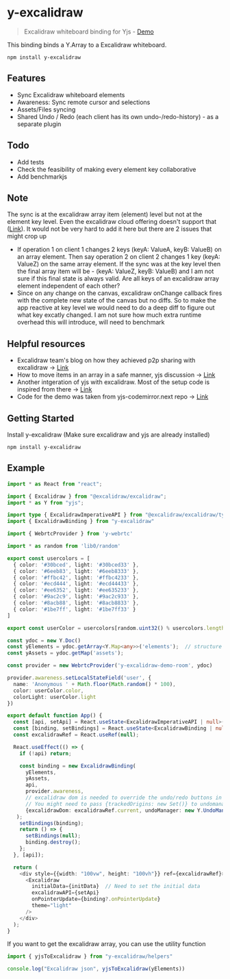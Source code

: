 # y-excalidraw

> Excalidraw whiteboard binding for Yjs - [Demo](https://y-excalidraw.rahulbadenkal.com/)

This binding binds a Y.Array to a Excalidraw whiteboard.

```
npm install y-excalidraw
```

## Features
- Sync Excalidraw whiteboard elements
- Awareness: Sync remote cursor and selections
- Assets/Files syncing
- Shared Undo / Redo (each client has its own undo-/redo-history) - as a separate plugin

## Todo
- Add tests
- Check the feasibility of making every element key collaborative
- Add benchmarkjs

## Note
The sync is at the excalidraw array item (element) level but not at the element key level. Even the excalidraw cloud offering doesn't support that ([Link](https://blog.excalidraw.com/building-excalidraw-p2p-collaboration-feature/)). It would not be very hard to add it here but there are 2 issues that might crop up
- If operation 1 on client 1 changes 2 keys (keyA: ValueA, keyB: ValueB) on an array element. Then say operation 2 on client 2 changes 1 key (keyA: ValueZ) on the same array element. If the sync was at the key level then the final array item will be - (keyA: ValueZ, keyB: ValueB) and I am not sure if this final state is always valid. Are all keys of an excalidraw array element independent of each other? 
- Since on any change on the canvas, excalidraw onChange callback fires with the complete new state of the canvas but no diffs. So to make the app reactive at key level we would need to do a deep diff to figure out what key excatly changed. I am not sure how much extra runtime overhead this will introduce, will need to benchmark

## Helpful resources
- Excalidraw team's blog on how they achieved p2p sharing with excalidraw -> [Link](https://blog.excalidraw.com/building-excalidraw-p2p-collaboration-feature/)
- How to move items in an array in a safe manner, yjs discussion -> [Link](https://discuss.yjs.dev/t/moving-elements-in-lists/92/15?u=rahulbadenkal)
- Another intgeration of yjs with excalidraw. Most of the setup code is inspired from there -> [Link](https://github.com/satoren/y-phoenix-channel)
- Code for the demo was taken from yjs-codemirror.next repo -> [Link](https://github.com/yjs/y-codemirror.next)

## Getting Started
Install y-excalidraw (Make sure excalidraw and yjs are already installed)
```
npm install y-excalidraw
```

## Example
```typescript
import * as React from "react";

import { Excalidraw } from "@excalidraw/excalidraw";
import * as Y from "yjs";

import type { ExcalidrawImperativeAPI } from "@excalidraw/excalidraw/types/types";
import { ExcalidrawBinding } from "y-excalidraw"

import { WebrtcProvider } from 'y-webrtc'

import * as random from 'lib0/random'

export const usercolors = [
  { color: '#30bced', light: '#30bced33' },
  { color: '#6eeb83', light: '#6eeb8333' },
  { color: '#ffbc42', light: '#ffbc4233' },
  { color: '#ecd444', light: '#ecd44433' },
  { color: '#ee6352', light: '#ee635233' },
  { color: '#9ac2c9', light: '#9ac2c933' },
  { color: '#8acb88', light: '#8acb8833' },
  { color: '#1be7ff', light: '#1be7ff33' }
]

export const userColor = usercolors[random.uint32() % usercolors.length]

const ydoc = new Y.Doc()
const yElements = ydoc.getArray<Y.Map<any>>('elements');  // structure = {el: NonDeletedExcalidrawElement, pos: string}
const yAssets = ydoc.getMap('assets');

const provider = new WebrtcProvider('y-excalidraw-demo-room', ydoc)

provider.awareness.setLocalStateField('user', {
  name: 'Anonymous ' + Math.floor(Math.random() * 100),
  color: userColor.color,
  colorLight: userColor.light
})

export default function App() {
  const [api, setApi] = React.useState<ExcalidrawImperativeAPI | null>(null);
  const [binding, setBindings] = React.useState<ExcalidrawBinding | null>(null);
  const excalidrawRef = React.useRef(null);

  React.useEffect(() => {
    if (!api) return;

    const binding = new ExcalidrawBinding(
      yElements,
      yAssets,
      api,
      provider.awareness,
      // excalidraw dom is needed to override the undo/redo buttons in the UI as there is no way to override it via props in excalidraw
      // You might need to pass {trackedOrigins: new Set()} to undomanager depending on whether your provider sets an origin or not
      {excalidrawDom: excalidrawRef.current, undoManager: new Y.UndoManager(yElements)},
   );
    setBindings(binding);
    return () => {
      setBindings(null);
      binding.destroy();
    };
  }, [api]);

  return (
    <div style={{width: "100vw", height: "100vh"}} ref={excalidrawRef}>
      <Excalidraw
        initialData={initData}  // Need to set the initial data
        excalidrawAPI={setApi}
        onPointerUpdate={binding?.onPointerUpdate}
        theme="light"
      />
    </div>
  );
}
```

If you want to get the excalidraw array, you can use the utility function
```typescript
import { yjsToExcalidraw } from "y-excalidraw/helpers"

console.log("Excalidraw json", yjsToExcalidraw(yElements))
```